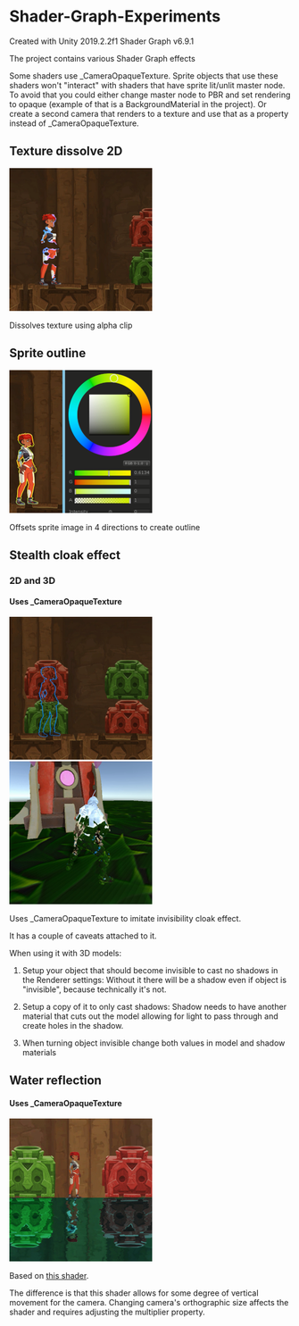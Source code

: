 # Shader-Graph-Experiments

Created with Unity 2019.2.2f1
Shader Graph v6.9.1

The project contains various Shader Graph effects

Some shaders use \_CameraOpaqueTexture. Sprite objects that use these shaders won't "interact" with shaders that have sprite lit/unlit master node. To avoid that you could either change master node to PBR and set rendering to opaque (example of that is a BackgroundMaterial in the project). Or create a second camera that renders to a texture and use that as a property instead of \_CameraOpaqueTexture.

## Texture dissolve 2D
<img src="https://github.com/gamedevserj/Shader-Graph-Experiments/blob/master/Images/Dissolve2D.png" height="256">

Dissolves texture using alpha clip

## Sprite outline
<img src="https://github.com/gamedevserj/Shader-Graph-Experiments/blob/master/Images/Outline2D.png" height="256">

Offsets sprite image in 4 directions to create outline

## Stealth cloak effect
### 2D and 3D
#### Uses \_CameraOpaqueTexture
<img src="https://github.com/gamedevserj/Shader-Graph-Experiments/blob/master/Images/StealthCloak2D-WithOutline.png" height="256"> <img src="https://github.com/gamedevserj/Shader-Graph-Experiments/blob/master/Images/StealthCloak3D.png" height="256">

Uses \_CameraOpaqueTexture to imitate invisibility cloak effect.

It has a couple of caveats attached to it. 

When using it with 3D models:
1. Setup your object that should become invisible to cast no shadows in the Renderer settings:
Without it there will be a shadow even if object is "invisible", because technically it's not.

2. Setup a copy of it to only cast shadows:
Shadow needs to have another material that cuts out the model allowing for light to pass through and create holes in the shadow.

3. When turning object invisible change both values in model and shadow materials 

## Water reflection
#### Uses \_CameraOpaqueTexture
<img src="https://github.com/gamedevserj/Shader-Graph-Experiments/blob/master/Images/Water2D.png" height="256">

Based on [this shader](https://www.reddit.com/r/Unity2D/comments/fcxjbu/i_always_wanted_to_create_water_reflection_shader/).

The difference is that this shader allows for some degree of vertical movement for the camera. Changing camera's orthographic size affects the shader and requires adjusting the multiplier property.

